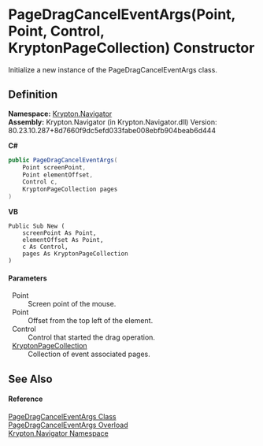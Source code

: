 # PageDragCancelEventArgs(Point, Point, Control, KryptonPageCollection) Constructor


Initialize a new instance of the PageDragCancelEventArgs class.



## Definition
**Namespace:** <a href="a21ac074-d119-3dc6-bd1c-d3a12c0128bc.md">Krypton.Navigator</a>  
**Assembly:** Krypton.Navigator (in Krypton.Navigator.dll) Version: 80.23.10.287+8d7660f9dc5efd033fabe008ebfb904beab6d444

**C#**
``` C#
public PageDragCancelEventArgs(
	Point screenPoint,
	Point elementOffset,
	Control c,
	KryptonPageCollection pages
)
```
**VB**
``` VB
Public Sub New ( 
	screenPoint As Point,
	elementOffset As Point,
	c As Control,
	pages As KryptonPageCollection
)
```



#### Parameters
<dl><dt>  Point</dt><dd>Screen point of the mouse.</dd><dt>  Point</dt><dd>Offset from the top left of the element.</dd><dt>  Control</dt><dd>Control that started the drag operation.</dd><dt>  <a href="aa191959-9fda-d1f2-d8e9-3912d7654c1c.md">KryptonPageCollection</a></dt><dd>Collection of event associated pages.</dd></dl>

## See Also


#### Reference
<a href="f4c96dc5-ef67-d08a-a0f9-ce78060f3713.md">PageDragCancelEventArgs Class</a>  
<a href="795bd88c-dc5e-5512-c876-b6dc3eadd701.md">PageDragCancelEventArgs Overload</a>  
<a href="a21ac074-d119-3dc6-bd1c-d3a12c0128bc.md">Krypton.Navigator Namespace</a>  
